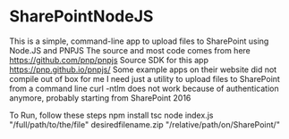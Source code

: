 # SharePointNodeJS
This is a simple, command-line app to upload files to SharePoint using Node.JS and PNPJS
The source and most code comes from here 
https://github.com/pnp/pnpjs Source SDK for this app
https://pnp.github.io/pnpjs/
Some example apps on their website did not compile out of box for me
I need just a utility to upload files to SharePoint from a command line
curl -ntlm does not work because of authentication anymore, probably starting from SharePoint 2016

To Run, follow these steps
npm install
tsc
node index.js "/full/path/to/the/file"  desiredfilename.zip "/relative/path/on/SharePoint/"
